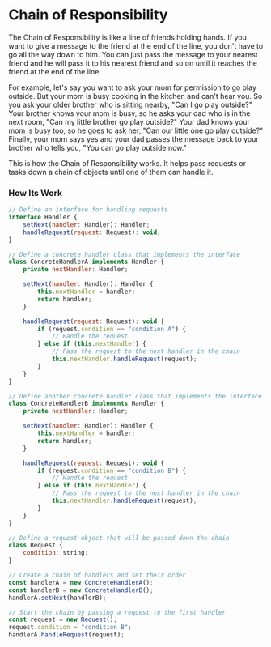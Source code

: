 # Chain of Responsibility


The Chain of Responsibility is like a line of friends holding hands. If you want to give a message to the friend at the end of the line, you don't have to go all the way down to him. You can just pass the message to your nearest friend and he will pass it to his nearest friend and so on until it reaches the friend at the end of the line.

For example, let's say you want to ask your mom for permission to go play outside. But your mom is busy cooking in the kitchen and can't hear you. So you ask your older brother who is sitting nearby, "Can I go play outside?" Your brother knows your mom is busy, so he asks your dad who is in the next room, "Can my little brother go play outside?" Your dad knows your mom is busy too, so he goes to ask her, "Can our little one go play outside?" Finally, your mom says yes and your dad passes the message back to your brother who tells you, "You can go play outside now."

This is how the Chain of Responsibility works. It helps pass requests or tasks down a chain of objects until one of them can handle it.



### How Its Work



```javascript
// Define an interface for handling requests
interface Handler {
    setNext(handler: Handler): Handler;
    handleRequest(request: Request): void;
}

// Define a concrete handler class that implements the interface
class ConcreteHandlerA implements Handler {
    private nextHandler: Handler;

    setNext(handler: Handler): Handler {
        this.nextHandler = handler;
        return handler;
    }

    handleRequest(request: Request): void {
        if (request.condition == "condition A") {
            // Handle the request
        } else if (this.nextHandler) {
            // Pass the request to the next handler in the chain
            this.nextHandler.handleRequest(request);
        }
    }
}

// Define another concrete handler class that implements the interface
class ConcreteHandlerB implements Handler {
    private nextHandler: Handler;

    setNext(handler: Handler): Handler {
        this.nextHandler = handler;
        return handler;
    }

    handleRequest(request: Request): void {
        if (request.condition == "condition B") {
            // Handle the request
        } else if (this.nextHandler) {
            // Pass the request to the next handler in the chain
            this.nextHandler.handleRequest(request);
        }
    }
}

// Define a request object that will be passed down the chain
class Request {
    condition: string;
}

// Create a chain of handlers and set their order
const handlerA = new ConcreteHandlerA();
const handlerB = new ConcreteHandlerB();
handlerA.setNext(handlerB);

// Start the chain by passing a request to the first handler
const request = new Request();
request.condition = "condition B";
handlerA.handleRequest(request);
```



